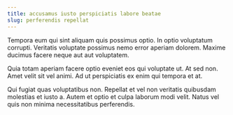```yaml
---
title: accusamus iusto perspiciatis labore beatae
slug: perferendis repellat
---
```


Tempora eum qui sint aliquam quis possimus optio. In optio voluptatum corrupti. Veritatis voluptate possimus nemo error aperiam dolorem. Maxime ducimus facere neque aut aut voluptatem.

Quia totam aperiam facere optio eveniet eos qui voluptate ut. At sed non. Amet velit sit vel animi. Ad ut perspiciatis ex enim qui tempora et at.

Qui fugiat quas voluptatibus non. Repellat et vel non veritatis quibusdam molestias et iusto a. Autem et optio et culpa laborum modi velit. Natus vel quis non minima necessitatibus perferendis.
